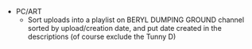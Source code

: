 - PC/ART
	- Sort uploads into a playlist on BERYL DUMPING GROUND channel sorted by upload/creation date, and put date created in the descriptions (of course exclude the Tunny D)